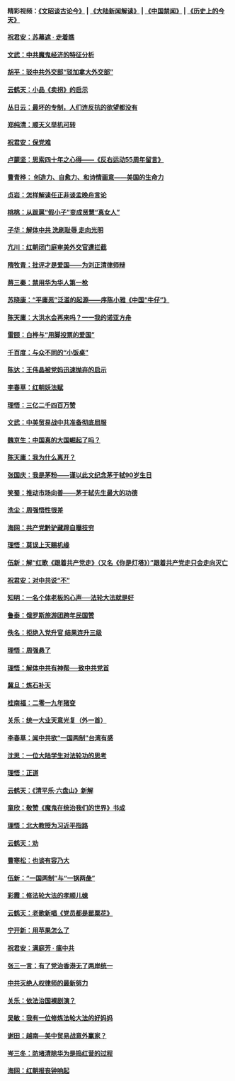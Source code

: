 #### 精彩视频：[《文昭谈古论今》](https://github.com/gfw-breaker/wenzhao/blob/master/README.md?t=01200930) | [《大陆新闻解读》](https://github.com/gfw-breaker/ntdtv-comedy/blob/master/README.md?t=01200930) | [《中国禁闻》](https://github.com/gfw-breaker/ntdtv-news/blob/master/README.md?t=01200930) | [《历史上的今天》](https://github.com/gfw-breaker/today-in-history/blob/master/README.md?t=01200930) 

#### [祝君安：苏幕遮 · 走着瞧](../pages/nsc993/n10988901.md?t=01200930) 

#### [文武：中共魔鬼经济的特征分析](../pages/nsc993/n10987387.md?t=01200930) 

#### [胡平：驳中共外交部“驳加拿大外交部”](../pages/nsc993/n10987378.md?t=01200930) 

#### [云鹤天：小品《卖拐》的启示](../pages/nsc993/n10984392.md?t=01200930) 

#### [丛日云：最坏的专制，人们连反抗的欲望都没有](../pages/nsc993/n10984377.md?t=01200930) 

#### [郑纯清：顺天义举机可转](../pages/nsc993/n10984369.md?t=01200930) 

#### [祝君安：保党难](../pages/nsc993/n10984362.md?t=01200930) 

#### [卢蒙坚：思索四十年之心得——《反右运动55周年留言》](../pages/nsc993/n10984355.md?t=01200930) 

#### [曹青桦： 创造力、自愈力、和诗情画意——美国的生命力](../pages/nsc993/n10984216.md?t=01200930) 

#### [贞岩：怎样解读任正非谈孟晚舟言论](../pages/nsc993/n10984650.md?t=01200930) 

#### [桃桃：从跋扈“假小子”变成贤慧“真女人”](../pages/nsc993/n10984416.md?t=01200930) 

#### [子华：解体中共 洗刷耻辱 走向光明](../pages/nsc993/n10984019.md?t=01200930) 

#### [亢川：红朝闭门庭审美外交官遭拦截](../pages/nsc993/n10984050.md?t=01200930) 

#### [隋牧青：批评才是爱国——为刘正清律师辩](../pages/nsc993/n10983057.md?t=01200930) 

#### [蒋三秦：禁用华为华人第一枪](../pages/nsc993/n10982973.md?t=01200930) 

#### [苏晓康：“平庸恶”泛滥的起源——序陈小雅《中国“牛仔”》](../pages/nsc993/n10982008.md?t=01200930) 

#### [陈天庸：大洪水会再来吗？一一我的诺亚方舟](../pages/nsc993/n10981086.md?t=01200930) 

#### [雷颐：白桦与“用脚投票的爱国”](../pages/nsc993/n10981048.md?t=01200930) 

#### [千百度：与众不同的“小饭桌”](../pages/nsc993/n10978639.md?t=01200930) 

#### [陈达：王伟晶被党妈迅速抛弃的启示](../pages/nsc993/n10976450.md?t=01200930) 

#### [李春草：红朝妖法赋](../pages/nsc993/n10976387.md?t=01200930) 

#### [理悟：三亿二千四百万赞](../pages/nsc993/n10975966.md?t=01200930) 

#### [文武：中美贸易战中共准备彻底屈服](../pages/nsc993/n10974571.md?t=01200930) 

#### [魏京生：中国真的大国崛起了吗？](../pages/nsc993/n10974530.md?t=01200930) 

#### [陈天庸：我为什么离开？](../pages/nsc993/n10974493.md?t=01200930) 

#### [张国庆：我是茅粉——谨以此文纪念茅于轼90岁生日](../pages/nsc993/n10974477.md?t=01200930) 

#### [笑蜀：推动市场向善——茅于轼先生最大的功德](../pages/nsc993/n10974451.md?t=01200930) 

#### [洗尘：周强悟性很差](../pages/nsc993/n10973701.md?t=01200930) 

#### [海网：共产党黔驴藏蹄自曝技穷](../pages/nsc993/n10969562.md?t=01200930) 

#### [理悟：莫误上天赐机缘](../pages/nsc993/n10969514.md?t=01200930) 

#### [伍新：解“红歌《跟着共产党走》（又名《你是灯塔》）”跟着共产党走只会走向灭亡](../pages/nsc993/n10969074.md?t=01200930) 

#### [祝君安：对中共说“不”](../pages/nsc993/n10968464.md?t=01200930) 

#### [知明：一名个体老板的心声──法轮大法就是好](../pages/nsc993/n10967473.md?t=01200930) 

#### [鲁泰：俄罗斯旅游团跨年民国赞](../pages/nsc993/n10967035.md?t=01200930) 

#### [佚名：拒绝入党升官  结果连升三级](../pages/nsc993/n10965069.md?t=01200930) 

#### [理悟：周强悬了](../pages/nsc993/n10965044.md?t=01200930) 

#### [理悟：解体中共有神帮──致中共党首](../pages/nsc993/n10963824.md?t=01200930) 

#### [冀旦：炼石补天](../pages/nsc993/n10963818.md?t=01200930) 

#### [桂南福：二零一九年猪变](../pages/nsc993/n10963774.md?t=01200930) 

#### [关乐：统一大业天意光复（外一首）](../pages/nsc993/n10963765.md?t=01200930) 

#### [李春草：闻中共欲“一国两制”台湾有感](../pages/nsc993/n10963761.md?t=01200930) 

#### [沈思：一位大陆学生对法轮功的思考](../pages/nsc993/n10960706.md?t=01200930) 

#### [理悟：正道](../pages/nsc993/n10960529.md?t=01200930) 

#### [云鹤天：《清平乐‧六盘山》新解](../pages/nsc993/n10959258.md?t=01200930) 

#### [童欣：敬赞《魔鬼在统治我们的世界》书成](../pages/nsc993/n10959244.md?t=01200930) 

#### [理悟：北大教授为习近平指路](../pages/nsc993/n10959234.md?t=01200930) 

#### [云鹤天：劝](../pages/nsc993/n10959226.md?t=01200930) 

#### [曹寒松：也谈有容乃大](../pages/nsc993/n10959191.md?t=01200930) 

#### [伍新：“一国两制”与“一锅两彘”](../pages/nsc993/n10958297.md?t=01200930) 

#### [彩霞：修法轮大法的孝顺儿媳](../pages/nsc993/n10958333.md?t=01200930) 

#### [云鹤天：老歌新唱《党员都是罂粟花》](../pages/nsc993/n10958225.md?t=01200930) 

#### [宁开新：用苹果怎么了](../pages/nsc993/n10955962.md?t=01200930) 

#### [祝君安：满庭芳 · 瘟中共](../pages/nsc993/n10955949.md?t=01200930) 

#### [张三一言：有了党治香港无了两岸统一](../pages/nsc993/n10955943.md?t=01200930) 

#### [中共灭绝人权律师的最新努力](../pages/nsc993/n10954725.md?t=01200930) 

#### [关乐：依法治国裸剧演？](../pages/nsc993/n10952420.md?t=01200930) 

#### [吴敏：我有一位修炼法轮大法的好妈妈](../pages/nsc993/n10952484.md?t=01200930) 

#### [谢田：越南—美中贸易战意外赢家？](../pages/nsc993/n10940351.md?t=01200930) 

#### [岑三冬：防堵清除华为是捣红营的过程](../pages/nsc993/n10952342.md?t=01200930) 

#### [海网：红朝报丧钟响起](../pages/nsc993/n10951480.md?t=01200930) 

